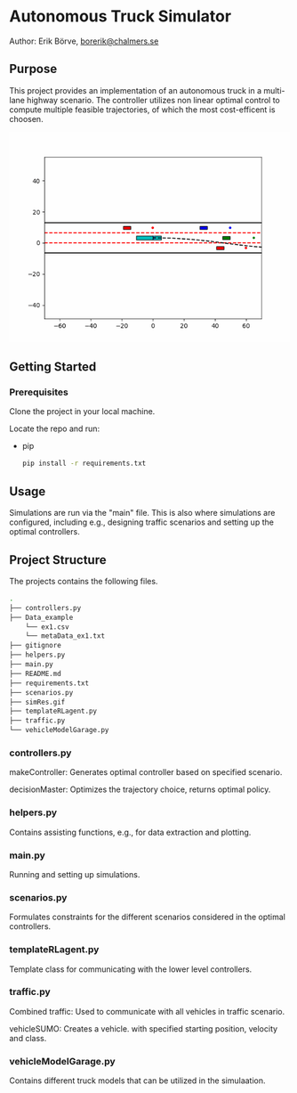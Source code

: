 # Autonomous Truck Simulator
Author: Erik Börve, borerik@chalmers.se  

 ## Purpose
 This project provides an implementation of an autonomous truck in a multi-lane highway scenario. The controller utilizes non linear optimal control to compute multiple feasible trajectories, of which the most cost-efficent is choosen.
 
 ![](https://github.com/BorveErik/Autonomous-Truck-Sim/blob/main/simRes.gif)

 ## Getting Started

 ### Prerequisites

 Clone the project in your local machine.

Locate the repo and run:
* pip
  ```sh
  pip install -r requirements.txt
  ```


## Usage
Simulations are run via the "main" file. This is also where simulations are configured, including e.g., designing traffic scenarios and setting up the optimal controllers.

 ## Project Structure
The projects contains the following files.
```bash
.
├── controllers.py
├── Data_example
    └── ex1.csv
    └── metaData_ex1.txt
├── gitignore
├── helpers.py
├── main.py
├── README.md
├── requirements.txt
├── scenarios.py
├── simRes.gif
├── templateRLagent.py
├── traffic.py
└── vehicleModelGarage.py

```

 ### controllers.py
 makeController:
 Generates optimal controller based on specified scenario.
 
 decisionMaster:
 Optimizes the trajectory choice, returns optimal policy.
 ### helpers.py
 Contains assisting functions, e.g., for data extraction and plotting.
 ### main.py
 Running and setting up simulations.
 
 ### scenarios.py
 Formulates constraints for the different scenarios considered in the optimal controllers.
 
 ### templateRLagent.py
 Template class for communicating with the lower level controllers.
 
 ### traffic.py
 Combined traffic: Used to communicate with all vehicles in traffic scenario.
 
 vehicleSUMO: Creates a vehicle. with specified starting position, velocity and class.
 
 ### vehicleModelGarage.py
 Contains different truck models that can be utilized in the simulaation.
